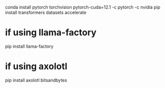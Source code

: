 conda install pytorch torchvision pytorch-cuda=12.1 -c pytorch -c nvidia
pip install transformers datasets accelerate

# if using llama-factory
pip install llama-factory

# if using axolotl
pip install axolotl bitsandbytes
